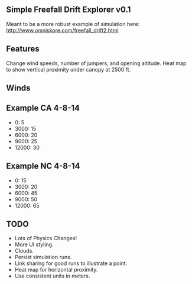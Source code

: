 Simple Freefall Drift Explorer v0.1
----------

Meant to be a more robust example of simulation here: http://www.omniskore.com/freefall_drift2.html

Features
----

Change wind speeds, number of jumpers, and opening altitude.  Heat map to show vertical proximity under canopy at 2500 ft.  

Winds
-------

Example CA 4-8-14
--

*  0: 5
*  3000: 15
*  6000: 20
*  9000: 25
*  12000: 30

Example NC 4-8-14
--

*   0: 15
*   3000: 20
*   6000: 45
*   9000: 50
*   12000: 65


TODO
----------

- Lots of Physics Changes!
- More UI styling.
- Clouds.
- Persist simulation runs.
- Link sharing for good runs to illustrate a point.  
- Heat map for horizontal proximity.
- Use consistent units in meters.

